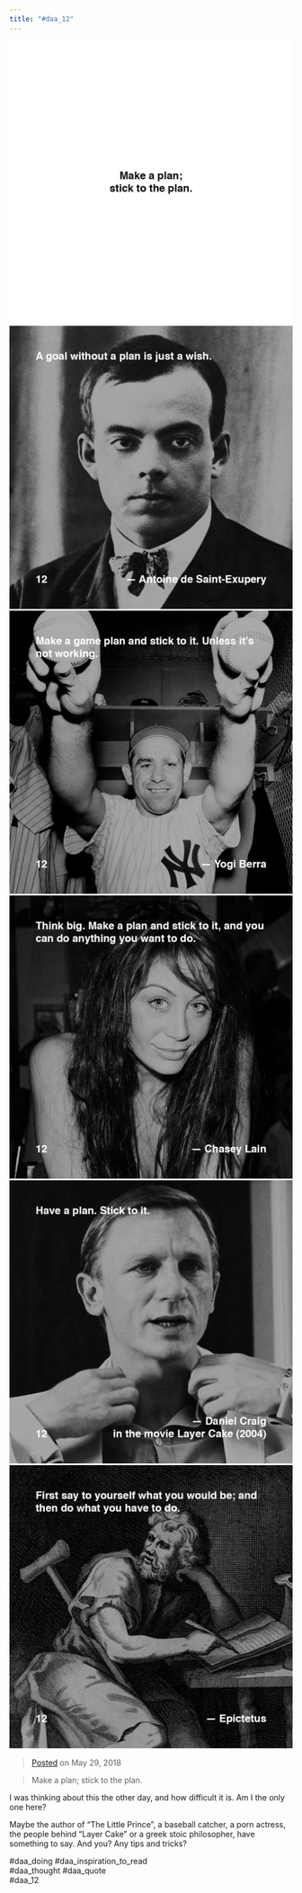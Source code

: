 ```yaml
---
title: "#daa_12"
---
```

<div class="gallery">
    <div class="gallery-row">
        <img src="../assets/201805292107-1.jpg">
        <img src="../assets/201805292107-2.jpg">
        <img src="../assets/201805292107-3.jpg">
    </div>
    <div class="gallery-row">
        <img src="../assets/201805292107-4.jpg">
        <img src="../assets/201805292107-5.jpg">
        <img src="../assets/201805292107-6.jpg">
    </div>
</div>

>[Posted](202106221357) on May 29, 2018

>Make a plan; stick to the plan.  

I was thinking about this the other day, and how difficult it is. Am I the only one here?

Maybe the author of “The Little Prince”, a baseball catcher, a porn actress, the people behind “Layer Cake” or a greek stoic philosopher, have something to say. And you? Any tips and tricks?

#daa_doing #daa_inspiration_to_read  
#daa_thought #daa_quote  
#daa_12
